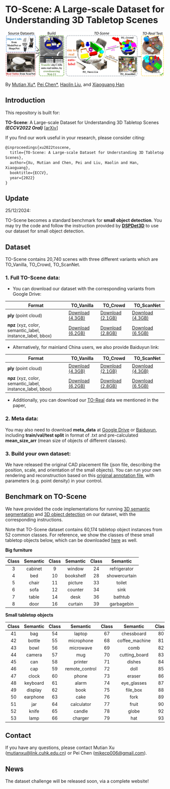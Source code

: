 # TO-Scene: A Large-scale Dataset for Understanding 3D Tabletop Scenes
<img src="./figure/pipeline_new.jpg" width="900"/>

By [Mutian Xu*](https://mutianxu.github.io/), [Pei Chen*](), [Haolin Liu](), and [Xiaoguang Han](https://gaplab.cuhk.edu.cn/)

## Introduction
This repository is built for:

__TO-Scene__: A Large-scale Dataset for Understanding 3D Tabletop Scenes ___(ECCV2022 Oral)___ [[arXiv](https://arxiv.org/abs/2203.09440)]
<br>

If you find our work useful in your research, please consider citing:

```
@inproceedings{xu2022toscene,
  title={TO-Scene: A Large-scale Dataset for Understanding 3D Tabletop Scenes},
  author={Xu, Mutian and Chen, Pei and Liu, Haolin and Han, Xiaoguang},
  booktitle={ECCV},
  year={2022}
}
```

## Update

25/12/2024:

TO-Scene becomes a standard benchmark for **small object detection**. You may try the code and follow the instruction provided by **[DSPDet3D](https://github.com/xuxw98/DSPDet3D)** to use our dataset for small object detection.

## Dataset

TO-Scene contains 20,740 scenes with three different variants which are TO_Vanilla, TO_Crowd, TO_ScanNet.

### 1. Full TO-Scene data:
- You can download our dataset with the corresponding variants from Google Drive:

| Format                                                     | TO_Vanilla                                                   | TO_Crowd                                                     | TO_ScanNet                                                   |
| ---------------------------------------------------------- | ------------------------------------------------------------ | ------------------------------------------------------------ | ------------------------------------------------------------ |
| **ply** (point cloud)                                      | [Download (4.3GB)](https://drive.google.com/file/d/1oQ75oC-Q9BpmVQsON-qEvoe-oJbQkSsI/view?usp=sharing) | [Download (2.1GB)](https://drive.google.com/file/d/1s0WsuhNJABC2nE9hcZN3_rtSJoj2612t/view?usp=sharing) | [Download (4.3GB)](https://drive.google.com/file/d/1j4FWu09lTrF3euUA9PJ6fMhSclLlxyVh/view?usp=sharing) |
| **npz** (xyz, color, semantic_label, instance_label, bbox) | [Download (6.2GB)](https://drive.google.com/file/d/1ruXvISeADT3ERwcxjXgKfAINVy6KZJyy/view?usp=sharing) | [Download (2.8GB)](https://drive.google.com/file/d/1dgMjMUwT5DxhBDgIZYLqrP_OD_R2xf_V/view?usp=sharing) | [Download (6.5GB)](https://drive.google.com/file/d/12IVVEt5kUQrz0_Qis58TH6Fj4yr6cJTo/view?usp=sharing) |

- Alternatively, for mainland China users, we also provide Baiduyun link:

| Format                                                     | TO_Vanilla                                                   | TO_Crowd                                                     | TO_ScanNet                                                   |
| ---------------------------------------------------------- | ------------------------------------------------------------ | ------------------------------------------------------------ | ------------------------------------------------------------ |
| **ply** (point cloud)                                      | [Download (4.3GB)](https://pan.baidu.com/s/1r0D6HnjHJC2eR-Ifwo6Iig?pwd=0000) | [Download (2.1GB)](https://pan.baidu.com/s/1jlrhJkFr00AXce55miRRmw?pwd=0000) | [Download (4.3GB)](https://pan.baidu.com/s/1wbynKbxWr4nNZLrBPSIAJw?pwd=0000) |
| **npz** (xyz, color, semantic_label, instance_label, bbox) | [Download (6.2GB)](https://pan.baidu.com/s/1yXlFv5X8byEkuoFtuSAVUg?pwd=0000) | [Download (2.8GB)](https://pan.baidu.com/s/1mMJhOo-6uXMR9RPz3snG0g?pwd=0000) | [Download (6.5GB)](https://pan.baidu.com/s/1D-_M6L4iu5S7eRGgXQI0RA?pwd=0000) |

- Additionally, you can download our [TO-Real](https://drive.google.com/drive/folders/1hyYKG4gb31CdHEJY0nOLxMegrcmpF6Iu?usp=sharing) data we mentioned in the paper, 

### 2. Meta data:

You may also need to download **meta_data** at [Google Drive](https://drive.google.com/file/d/16E1Gb91ctGysmWhbeUwYF3-ssQ1Dw0Rm/view?usp=sharing) or [Baiduyun](https://pan.baidu.com/s/1jr2JHvxYS1cI3O0xb78lmQ?pwd=0000), including **train/val/test split** in format of .txt and pre-calculated **mean_size_arr** (mean size of objects of different classes).

### 3. Build your own dataset:

We have released the original CAD placement file (json file, describing the position, scale, and orientation of the small objects). You can run your own rendering and reconstruction based on this [original annotation file](./original_annotation), with parameters (e.g. point density) in your control.

## Benchmark on TO-Scene

We have provided the code implementations for running [3D semantic segmentation](./sem_seg) and [3D object detection](./obj_det) on our dataset, with the corresponding instructions.

Note that TO-Scene dataset contains 60,174 tabletop object instances from 52 common classes. For reference, we show the classes of these small tabletop objects below, which can be downloaded [here](./classes.txt) as well.

**Big furniture**

| Class | Semantic | Class | Semantic  | Class |   Semantic    |
| :---: | :------: | :---: | :-------: | :---: | :-----------: |
|   3   | cabinet  |   9   |  window   |  24   | refrigerator  |
|   4   |   bed    |  10   | bookshelf |  28   | showercurtain |
|   5   |  chair   |  11   |  picture  |  33   |    toilet     |
|   6   |   sofa   |  12   |  counter  |  34   |     sink      |
|   7   |  table   |  14   |   desk    |  36   |    bathtub    |
|   8   |   door   |  16   |  curtain  |  39   |  garbagebin   |

**Small tabletop objects**

| Class | Semantic | Class |    Semantic    | Class |    Semantic    | Class |  Semantic  |
| :---: | :------: | :---: | :------------: | :---: | :------------: | :---: | :--------: |
|  41   |   bag    |  54   |     laptop     |  67   |   chessboard   |  80   |   mirror   |
|  42   |  bottle  |  55   |   microphone   |  68   | coffee_machine |  81   |  notebook  |
|  43   |   bowl   |  56   |   microwave    |  69   |      comb      |  82   |   pencil   |
|  44   |  camera  |  57   |      mug       |  70   | cutting_board  |  83   |   plant    |
|  45   |   can    |  58   |    printer     |  71   |     dishes     |  84   |   plate    |
|  46   |   cap    |  59   | remote_control |  72   |      doll      |  85   |   radio    |
|  47   |  clock   |  60   |     phone      |  73   |     eraser     |  86   |   ruler    |
|  48   | keyboard |  61   |     alarm      |  74   |  eye_glasses   |  87   |  saucepan  |
|  49   | display  |  62   |      book      |  75   |    file_box    |  88   |   spoon    |
|  50   | earphone |  63   |      cake      |  76   |      fork      |  89   |  tea_pot   |
|  51   |   jar    |  64   |   calculator   |  77   |     fruit      |  90   |  toaster   |
|  52   |  knife   |  65   |     candle     |  78   |     globe      |  92   |    vase    |
|  53   |   lamp   |  66   |    charger     |  79   |      hat       |  93   | vegetables |

## Contact

If you have any questions, please contact Mutian Xu (mutianxu@link.cuhk.edu.cn) or Pei Chen (mikecp006@gmail.com).

## News
The dataset challenge will be released soon, via a complete website!

